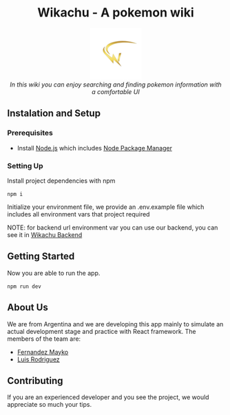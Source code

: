 <h1 align=center>Wikachu - A pokemon wiki</h1>

<p align=center>
   <img src="public/assets/w-logo.png" alt="Page Logo" width="120px" height="120px" />
   <br>
   <i>
       In this wiki you can enjoy searching and finding pokemon information with a comfortable UI
   </i>
</p>


## Instalation and Setup

### Prerequisites

- Install [Node.js](https://nodejs.org) which includes [Node Package Manager](https://docs.npmjs.com/getting-started/)

### Setting Up

Install project dependencies with npm
```
npm i
```

Initialize your environment file, we provide an .env.example file which includes all environment vars that project required

NOTE: for backend url environment var you can use our backend, you can see it in [Wikachu Backend](https://github.com/Mayko2003/wikachu-backend)

## Getting Started

Now you are able to run the app.
```
npm run dev
```

## About Us

We are from Argentina and we are developing this app mainly to simulate an actual development stage and practice with React framework. The members of the team are:

- [Fernandez Mayko](https://www.linkedin.com/in/fernando-mayko-fernandez-torres-821aa2236/)
- [Luis Rodriguez](https://github.com/luisrodri45)

## Contributing

If you are an experienced developer and you see the project, we would appreciate so much your tips. 
